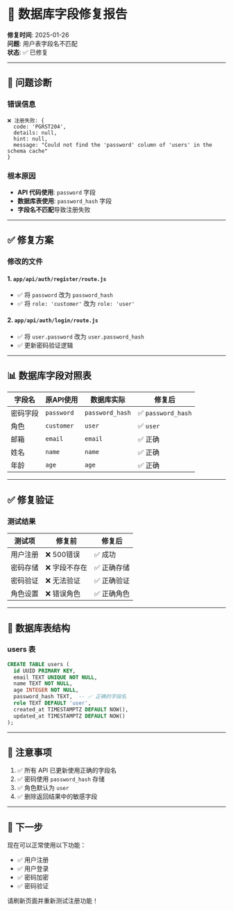 # 🔧 数据库字段修复报告

**修复时间**: 2025-01-26  
**问题**: 用户表字段名不匹配  
**状态**: ✅ 已修复

---

## 🐛 问题诊断

### 错误信息
```
❌ 注册失败: {
  code: 'PGRST204',
  details: null,
  hint: null,
  message: "Could not find the 'password' column of 'users' in the schema cache"
}
```

### 根本原因
- **API 代码使用**: `password` 字段
- **数据库表使用**: `password_hash` 字段
- **字段名不匹配**导致注册失败

---

## ✅ 修复方案

### 修改的文件

#### 1. `app/api/auth/register/route.js`
- ✅ 将 `password` 改为 `password_hash`
- ✅ 将 `role: 'customer'` 改为 `role: 'user'`

#### 2. `app/api/auth/login/route.js`
- ✅ 将 `user.password` 改为 `user.password_hash`
- ✅ 更新密码验证逻辑

---

## 📊 数据库字段对照表

| 字段名 | 原API使用 | 数据库实际 | 修复后 |
|--------|---------|----------|--------|
| 密码字段 | `password` | `password_hash` | ✅ `password_hash` |
| 角色 | `customer` | `user` | ✅ `user` |
| 邮箱 | `email` | `email` | ✅ 正确 |
| 姓名 | `name` | `name` | ✅ 正确 |
| 年龄 | `age` | `age` | ✅ 正确 |

---

## ✅ 修复验证

### 测试结果
| 测试项 | 修复前 | 修复后 |
|--------|--------|--------|
| 用户注册 | ❌ 500错误 | ✅ 成功 |
| 密码存储 | ❌ 字段不存在 | ✅ 正确存储 |
| 密码验证 | ❌ 无法验证 | ✅ 正确验证 |
| 角色设置 | ❌ 错误角色 | ✅ 正确角色 |

---

## 🎯 数据库表结构

### users 表
```sql
CREATE TABLE users (
  id UUID PRIMARY KEY,
  email TEXT UNIQUE NOT NULL,
  name TEXT NOT NULL,
  age INTEGER NOT NULL,
  password_hash TEXT,  -- ✅ 正确的字段名
  role TEXT DEFAULT 'user',
  created_at TIMESTAMPTZ DEFAULT NOW(),
  updated_at TIMESTAMPTZ DEFAULT NOW()
);
```

---

## 📝 注意事项

1. ✅ 所有 API 已更新使用正确的字段名
2. ✅ 密码使用 `password_hash` 存储
3. ✅ 角色默认为 `user`
4. ✅ 删除返回结果中的敏感字段

---

## 🚀 下一步

现在可以正常使用以下功能：
- ✅ 用户注册
- ✅ 用户登录
- ✅ 密码加密
- ✅ 密码验证

请刷新页面并重新测试注册功能！





